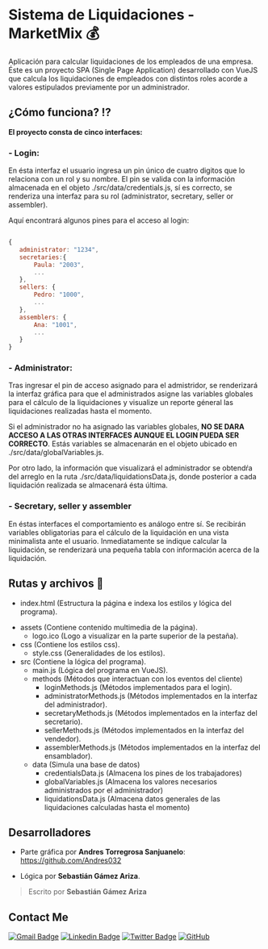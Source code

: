 # Sistema de Liquidaciones - MarketMix 💰

 Aplicación para calcular liquidaciones de los empleados de una empresa. Éste es un proyecto SPA (Single Page Application) desarrollado con VueJS que calcula los liquidaciones de empleados con distintos roles acorde a valores estipulados previamente por un administrador.

## ¿Cómo funciona? ⁉️

 **El proyecto consta de cinco interfaces:**
 ### - Login:
 
  En ésta interfaz el usuario ingresa un pin único de cuatro digitos que lo relaciona con un rol y su nombre. El pin se valida con la información almacenada en el objeto ./src/data/credentials.js, sí es correcto, se renderiza una interfaz para su rol (administrator, secretary, seller or assembler). 
  
  Aquí encontrará algunos pines para el acceso al login:
 
 ```javascript

{
    administrator: "1234",
    secretaries:{
        Paula: "2003",
        ...
    },
    sellers: {
        Pedro: "1000",
        ...
    },
    assemblers: {
        Ana: "1001",
        ...
    }
}

```
### - Administrator:

Tras ingresar el pin de acceso asignado para el admistridor, se renderizará la interfaz gráfica para que el administrados asigne las variables globales para el cálculo de la liquidaciones y visualize un reporte géneral las liquidaciones realizadas hasta el momento. 


Si el administrador no ha asignado las variables globales, **NO SE DARA ACCESO A LAS OTRAS INTERFACES AUNQUE EL LOGIN PUEDA SER CORRECTO**. Estás variables se almacenarán en el objeto ubicado en ./src/data/globalVariables.js.

Por otro lado, la información que visualizará el administrador se obtendŕa del arreglo en la ruta ./src/data/liquidationsData.js, donde posterior a cada liquidación realizada se almacenará ésta última.


### - Secretary, seller y assembler


En éstas interfaces el comportamiento es análogo entre sí. Se recibirán variables obligatorias para el cálculo de la liquidación en una vista minimalista ante el usuario. Inmediatamente se indique calcular la liquidación, se renderizará una pequeña tabla con información acerca de la liquidación.


## Rutas y archivos 📂
+ index.html (Estructura la página e indexa los estilos y lógica del programa).
* assets (Contiene contenido multimedia de la página).
    * logo.ico (Logo a visualizar en la parte superior de la pestaña).
* css (Contiene los estilos css).
    * style.css (Generalidades de los estilos).
* src (Contiene la lógica del programa).
    * main.js (Lógica del programa en VueJS).
    * methods (Métodos que interactuan con los eventos del cliente)
        * loginMethods.js (Métodos implementados para el login).
        * administratorMethods.js (Métodos implementados en la interfaz del administrador).
        * secretaryMethods.js (Métodos implementados en la interfaz del secretario).
        * sellerMethods.js (Métodos implementados en la interfaz del vendedor).
        * assemblerMethods.js (Métodos implementados en la interfaz del ensamblador).
    * data (Simula una base de datos)
        * credentialsData.js (Almacena los pines de los trabajadores)
        * globalVariables.js (Almacena los valores necesarios administrados por el administrador)
        * liquidationsData.js (Almacena datos generales de las liquidaciones calculadas hasta el momento)

## Desarrolladores
* Parte gráfica por **Andres Torregrosa Sanjuanelo**: https://github.com/Andres032

* Lógica por **Sebastián Gámez Ariza**.


> Escrito por **Sebastián Gámez Ariza**



## Contact Me

[![Gmail Badge](https://img.shields.io/badge/-juan.gamez1001@gmail.com-c14438?style=flat-square&logo=Gmail&logoColor=white&link=mailto:juan.gamez1001@gmail.com)](mailto:juan.gamez1001@gmail.com)
[![Linkedin Badge](https://img.shields.io/badge/-Sebastian-blue?style=flat-square&logo=Linkedin&logoColor=white&link=https://www.linkedin.com/in/sebastian-gamez-ariza-0963b7228/)](https://www.linkedin.com/in/sebastian-gamez-ariza-0963b7228/)
[![Twitter Badge](https://img.shields.io/badge/-@culturaDmacondo-00acee?style=flat&logo=Twitter&logoColor=white)](https://twitter.com/CulturaDmacondo "Follow on Twitter")
[![GitHub](https://img.shields.io/badge/-GitHub-181717?style=flat-square&logo=github&logoColor=white&link=https://github.com/SebastianGamez)](https://github.com/SebastianGamez)
  
  

